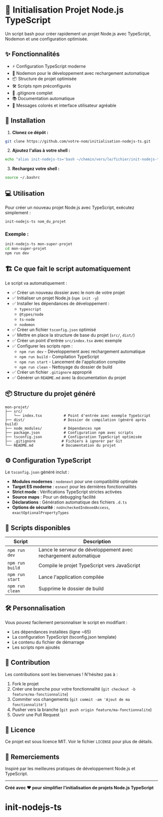 # 🚀 Initialisation Projet Node.js TypeScript

Un script bash pour créer rapidement un projet Node.js avec TypeScript, Nodemon et une configuration optimisée.

## ✨ Fonctionnalités

- ⚡ Configuration TypeScript moderne
- 🔄 Nodemon pour le développement avec rechargement automatique
- 📦 Structure de projet optimisée
- 🛠️ Scripts npm préconfigurés
- 📝 .gitignore complet
- 📚 Documentation automatique
- 🎨 Messages colorés et interface utilisateur agréable

## 🚀 Installation

1. **Clonez ce dépôt :**
```bash
git clone https://github.com/votre-nom/initialisation-nodejs-ts.git
```

2. **Ajoutez l'alias à votre shell :**
```bash
echo "alias init-nodejs-ts='bash ~/chemin/vers/le/fichier/init-nodejs-ts.sh'" >> ~/.bashrc
```

3. **Rechargez votre shell :**
```bash
source ~/.bashrc
```

## 💻 Utilisation

Pour créer un nouveau projet Node.js avec TypeScript, exécutez simplement :

```bash
init-nodejs-ts nom_du_projet
```

### Exemple :
```bash
init-nodejs-ts mon-super-projet
cd mon-super-projet
npm run dev
```

## 🏗️ Ce que fait le script automatiquement

Le script va automatiquement :

- ✅ Créer un nouveau dossier avec le nom de votre projet
- ✅ Initialiser un projet Node.js (`npm init -y`)
- ✅ Installer les dépendances de développement :
  - `typescript`
  - `@types/node`
  - `ts-node`
  - `nodemon`
- ✅ Créer un fichier `tsconfig.json` optimisé
- ✅ Mettre en place la structure de base du projet (`src/`, `dist/`)
- ✅ Créer un point d'entrée `src/index.tsx` avec exemple
- ✅ Configurer les scripts npm :
  - `npm run dev` - Développement avec rechargement automatique
  - `npm run build` - Compilation TypeScript
  - `npm run start` - Lancement de l'application compilée
  - `npm run clean` - Nettoyage du dossier de build
- ✅ Créer un fichier `.gitignore` approprié
- ✅ Générer un `README.md` avec la documentation du projet

## 📦 Structure du projet généré

```
mon-projet/
├── src/
│   └── index.tsx          # Point d'entrée avec exemple TypeScript
├── dist/                  # Dossier de compilation (généré après build)
├── node_modules/          # Dépendances npm
├── package.json           # Configuration npm avec scripts
├── tsconfig.json          # Configuration TypeScript optimisée
├── .gitignore            # Fichiers à ignorer par Git
└── README.md             # Documentation du projet
```

## ⚙️ Configuration TypeScript

Le `tsconfig.json` généré inclut :

- **Modules modernes** : `nodenext` pour une compatibilité optimale
- **Target ES moderne** : `esnext` pour les dernières fonctionnalités
- **Strict mode** : Vérifications TypeScript strictes activées
- **Source maps** : Pour un debugging facilité
- **Déclarations** : Génération automatique des fichiers `.d.ts`
- **Options de sécurité** : `noUncheckedIndexedAccess`, `exactOptionalPropertyTypes`

## 🎯 Scripts disponibles

| Script | Description |
|--------|-------------|
| `npm run dev` | Lance le serveur de développement avec rechargement automatique |
| `npm run build` | Compile le projet TypeScript vers JavaScript |
| `npm run start` | Lance l'application compilée |
| `npm run clean` | Supprime le dossier de build |

## 🛠️ Personnalisation

Vous pouvez facilement personnaliser le script en modifiant :

- Les dépendances installées (ligne ~65)
- La configuration TypeScript (tsconfig.json template)
- Le contenu du fichier de démarrage
- Les scripts npm ajoutés

## 🤝 Contribution

Les contributions sont les bienvenues ! N'hésitez pas à :

1. Fork le projet
2. Créer une branche pour votre fonctionnalité (`git checkout -b feature/ma-fonctionnalite`)
3. Commiter vos changements (`git commit -am 'Ajout de ma fonctionnalité'`)
4. Pusher vers la branche (`git push origin feature/ma-fonctionnalite`)
5. Ouvrir une Pull Request

## 📄 Licence

Ce projet est sous licence MIT. Voir le fichier `LICENSE` pour plus de détails.

## 🙏 Remerciements

Inspiré par les meilleures pratiques de développement Node.js et TypeScript.

---

**Créé avec ❤️ pour simplifier l'initialisation de projets Node.js TypeScript**
# init-nodejs-ts
